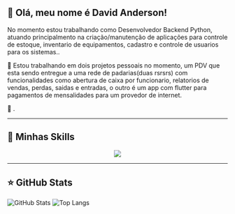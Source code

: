 ## 💜 Olá, meu nome é David Anderson!

No momento estou trabalhando como Desenvolvedor Backend Python, atuando principalmento na criação/manutenção de aplicações para controle de estoque, inventario de equipamentos, cadastro e controle de usuarios para os sistemas..

🔭 Estou trabalhando em dois projetos pessoais no momento, um PDV que esta sendo entregue a uma rede de padarias(duas rsrsrs) com funcionalidades como abertura de caixa por funcionario, relatorios de vendas, perdas, saidas e entradas, o outro é um app com flutter para pagamentos de mensalidades para um provedor de internet.

💬 .

---

## 🚀 Minhas Skills

<p align="center">
    <img src="https://skillicons.dev/icons?i=python,java,docker,django,fastapi,mysql,mongodb,postgresql,html,css,bootstrap" />
</p>


---

## ⭐ GitHub Stats

![GitHub Stats](https://github-readme-stats.vercel.app/api?username=DavidAndersonAR&show_icons=true) ![Top Langs](https://github-readme-stats.vercel.app/api/top-langs/?username=DavidAndersonAR&layout=compact)


